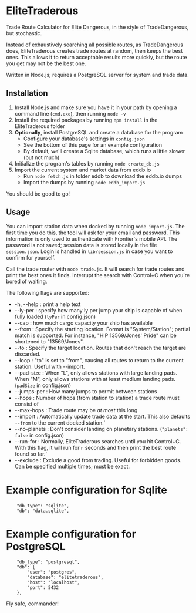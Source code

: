 # EliteTraderous

Trade Route Calculator for Elite Dangerous, in the style of TradeDangerous, but stochastic.

Instead of exhaustively searching all possible routes, as TradeDangerous does, EliteTraderous creates trade routes at random,
then keeps the best ones. This allows it to return acceptable results more quickly, but the route you get may not be the best one.

Written in Node.js; requires a PostgreSQL server for system and trade data.

## Installation

1. Install Node.js and make sure you have it in your path by opening a command line (`cmd.exe`), then running `node -v`
2. Install the required packages by running `npm install` in the EliteTraderous folder
3. **Optionally**, install PostgreSQL and create a database for the program
   * Configure your database's settings in `config.json`
   * See the bottom of this page for an example configuration
   * By default, we'll create a Sqlite database, which runs a little slower (but not much)
4. Initialize the program's tables by running `node create_db.js`
5. Import the current system and market data from eddb.io
   * Run `node fetch.js` in folder eddb to download the eddb.io dumps
   * Import the dumps by running `node eddb_import.js`

You should be good to go!

## Usage

You can import station data when docked by running `node import.js`. The first time you do this, the tool will
ask for your email and password. This information is only used to authenticate with Frontier's mobile API. The password is
not saved; session data is stored locally in the file `session.json`. Login is handled in `lib/session.js` in case you want
to confirm for yourself.

Call the trade router with `node trade.js`. It will search for trade routes and print the best ones it finds. Interrupt the search
with Control+C when you're bored of waiting.

The following flags are supported:

* -h, --help : print a help text
* --ly-per <n> : specify how many ly per jump your ship is capable of when fully loaded (`lyPer` in config.json)
* --cap <n> : how much cargo capacity your ship has available
* --from <text> : Specify the starting location. Format is "System/Station"; partial match is supported.
For instance, "HIP 13569/Jones' Pride" can be shortened to "13569/Jones".
* --to <text> : Specify the target location. Routes that don't reach the target are discarded.
* --loop : "to" is set to "from", causing all routes to return to the current station. Useful with --import.
* --pad-size <text> : When "L", only allows stations with large landing pads. When "M", only allows stations with at least medium landing pads. (`padSize` in config.json)
* --jumps-per <n> : How many jumps to permit between stations
* --hops <n> : Number of hops (from station to station) a trade route must consist of
* --max-hops : Trade route may be *at most* this long
* --import : Automatically update trade data at the start. This also defaults `--from` to the current docked station.`
* --no-planets : Don't consider landing on planetary stations. (`"planets": false` in config.json)
* --run-for <n> : Normally, EliteTraderous searches until you hit Control+C. With this flag, it will run for `n` seconds and then print the best route found so far.`
* --exclude <text> : Exclude a good from trading. Useful for forbidden goods. Can be specified multiple times; must be exact.

# Example configuration for Sqlite

    	"db_type": "sqlite",
    	"db": "data.sqlite",

# Example configuration for PostgreSQL

    	"db_type": "postgresql",
    	"db": {
    		"user": "postgres",
    		"database": "elitetraderous",
    		"host": "localhost",
    		"port": 5432
    	},


Fly safe, commander!
